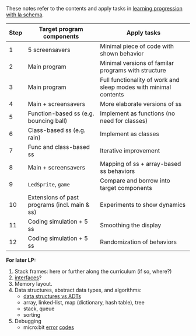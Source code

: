 These notes refer to the contents and apply tasks in [learning progression with la schema](learning-progression-with-la-schema.md).

**Step** | **Target program components** | **Apply tasks**
-- | -- | --
1 | 5 screensavers | Minimal piece of code with shown behavior
2 | Main program | Minimal versions of familar programs with structure
3 | Main program | Full functionality of work and sleep modes with minimal contents
4 | Main + screensavers | More elaborate versions of ss
5 | Function-based ss (e.g. bouncing ball)| Implement as functions (no need for classes)
6 | Class-based ss (e.g. rain) | Implement as classes
7 | Func and class-based ss | Iterative improvement
8 | Main + screensavers | Mapping of ss + array-based ss behaviors
9 | `LedSprite`, `game` | Compare and borrow into target components
10 | Extensions of past programs (incl. main & ss) | Experiments to show dynamics
11 | Coding simulation + 5 ss | Smoothing the display  
12 | Coding simulation + 5 ss | Randomization of behaviors    

**For later LP:**
1. Stack frames: here or further along the curriculum (if so, where?)   
2. [interfaces](https://makecode.microbit.org/javascript/interfaces)?  
3. Memory layout.  
4. Data structures, abstract data types, and algorithms:  
   - [data structures vs ADTs](https://www.google.com/search?q=data+structure+vs+abstract+data+type&oq=data+structure+vs+&aqs=chrome.0.0l2j69i57j0l5.4669j0j7&sourceid=chrome&ie=UTF-8)  
   - array, linked-list, map (dictionary, hash table), tree   
   - stack, queue  
   - sorting  
6. Debugging  
   - micro:bit [error](https://makecode.microbit.org/device/error-codes) [codes](https://support.microbit.org/support/solutions/articles/19000016969-micro-bit-error-codes) 
   
   

